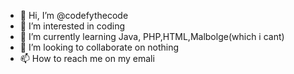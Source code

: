 - 👋 Hi, I’m @codefythecode
- 👀 I’m interested in coding 
- 🌱 I’m currently learning Java, PHP,HTML,Malbolge(which i cant)
- 💞️ I’m looking to collaborate on nothing 
- 📫 How to reach me on my emali

<!---
codefythecode/codefythecode is a ✨ special ✨ repository because its `README.md` (this file) appears on your GitHub profile.
You can click the Preview link to take a look at your changes.
--->

